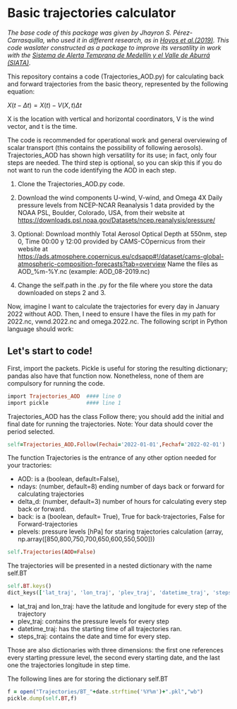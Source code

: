 # Basic trajectories calculator

*The base code of this package was given by Jhayron S. Pérez-Carrasquilla, who used it in different research, as in [Hoyos et al.(2019)](https://nhess.copernicus.org/articles/19/2635/2019/nhess-19-2635-2019.html). This code waslater constructed as a package to improve its versatility in work with the [Sistema de Alerta Temprana de Medellín y el Valle de Aburrá (SIATA)](https://siata.gov.co/siata_nuevo/).*

This repository contains a code (Trajectories_AOD.py) for calculating back and forward trajectories from the basic theory, represented by the following equation:

$X(t-\Delta t)=X(t)-V(X,t)\Delta t$

X is the location with vertical and horizontal coordinators, V is the wind vector, and t is the time. 

The code is recommended for operational work and general overviewing of scalar transport (this contains the possibility of following aerosols). Trajectories_AOD has shown high versatility for its use; in fact, only four steps are needed. The third step is optional, so you can skip this if you do not want to run the code identifying the AOD in each step. 

1. Clone the Trajectories_AOD.py code.

2. Download the wind components U-wind, V-wind, and Omega 4X Daily pressure levels from NCEP-NCAR Reanalysis 1 data provided by the NOAA PSL, Boulder, Colorado, USA, from their website at https://downloads.psl.noaa.gov/Datasets/ncep.reanalysis/pressure/

3. Optional: Download monthly Total Aerosol Optical Depth at 550nm, step 0, Time  00:00 y 12:00 provided by CAMS-COpernicus from their website at https://ads.atmosphere.copernicus.eu/cdsapp#!/dataset/cams-global-atmospheric-composition-forecasts?tab=overview
Name the files as AOD_%m-%Y.nc (example: AOD_08-2019.nc)

4. Change the self.path in the .py for the file where you store the data downloaded on steps 2 and 3. 

Now, imagine I want to calculate the trajectories for every day in January 2022 without AOD. Then, I need to ensure I have the files in my path for 2022.nc, vwnd.2022.nc and omega.2022.nc. The following script in Python language should work: 

## Let's start to code!

First, import the packets. Pickle is useful for storing the resulting dictionary; pandas also have that function now. Nonetheless, none of them are compulsory for running the code.
```ruby
import Trajectories_AOD  #### line 0
import pickle            #### line 1
```
Trajectories_AOD has the class Follow there; you should add the initial and final date for running the trajectories.
Note: Your data should cover the period selected.
```ruby
self=Trajectories_AOD.Follow(Fechai='2022-01-01',Fechaf='2022-02-01')  #### line 2
```

The function Trajectories is the entrance of any other option needed for your tractories:
- AOD: is a (boolean, default=False),
- ndays: (number, default=8) ending number of days back or forward for calculating trajectories
- delta_d: (number, default=3) number of hours for calculating every step back or forward.
- back: is a (boolean, default= True), True for back-trajectories, False for Forward-trajectories
- plevels: pressure levels [hPa] for staring trajectories calculation (array, np.array([850,800,750,700,650,600,550,500]))
```ruby
self.Trajectories(AOD=False)                                           #### line 3
```

The trajectories will be presented in a nested dictionary with the name self.BT
```ruby
self.BT.keys()
dict_keys(['lat_traj', 'lon_traj', 'plev_traj', 'datetime_traj', 'steps_traj'])
```
- lat_traj and lon_traj: have the latitude and longitude for every step of the trajectory
- plev_traj: contains the pressure levels for every step
- datetime_traj: has the starting time of all trajectories ran.
- steps_traj: contains the date and time for every step.
  
Those are also dictionaries with three dimensions: the first one references every starting pressure level, the second every starting date, and the last one the trajectories longitude in step time. 

The following lines are for storing the dictionary self.BT
```ruby
f = open("Trajectories/BT_"+date.strftime('%Y%m')+".pkl","wb")         #### line 4
pickle.dump(self.BT,f)                                                 #### line 5
```





